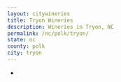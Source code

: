```yaml
---
layout: citywineries
title: Tryon Wineries
description: Wineries in Tryon, NC
permalink: /nc/polk/tryon/
state: nc
county: polk
city: tryon
---
```

-
